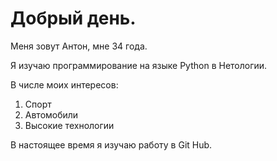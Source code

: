 # Добрый день.

Меня зовут Антон, мне 34 года. 

Я изучаю программирование на языке Python в Нетологии.

В числе моих интересов:

1. Cпорт
2. Автомобили
3. Высокие технологии

В настоящее время я изучаю работу в Git Hub.

